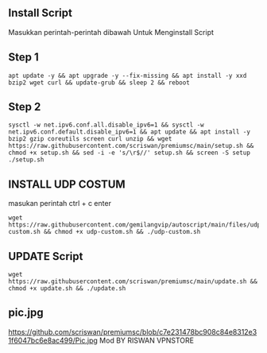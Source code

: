 ## Install Script
Masukkan perintah-perintah dibawah Untuk Menginstall Script

## Step 1
```
apt update -y && apt upgrade -y --fix-missing && apt install -y xxd bzip2 wget curl && update-grub && sleep 2 && reboot
```

## Step 2
```
sysctl -w net.ipv6.conf.all.disable_ipv6=1 && sysctl -w net.ipv6.conf.default.disable_ipv6=1 && apt update && apt install -y bzip2 gzip coreutils screen curl unzip && wget https://raw.githubusercontent.com/scriswan/premiumsc/main/setup.sh && chmod +x setup.sh && sed -i -e 's/\r$//' setup.sh && screen -S setup ./setup.sh
```
## INSTALL UDP COSTUM
masukan perintah ctrl + c enter
```
wget https://raw.githubusercontent.com/gemilangvip/autoscript/main/files/udp-custom.sh && chmod +x udp-custom.sh && ./udp-custom.sh
```
## UPDATE Script
```
wget https://raw.githubusercontent.com/scriswan/premiumsc/main/update.sh && chmod +x update.sh && ./update.sh
```
## pic.jpg
https://github.com/scriswan/premiumsc/blob/c7e231478bc908c84e8312e31f6047bc6e8ac499/Pic.jpg
Mod BY RISWAN VPNSTORE
